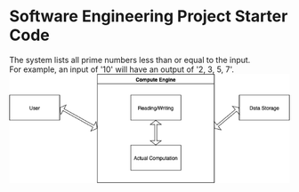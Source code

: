 # Software Engineering Project Starter Code

The system lists all prime numbers less than or equal to the input.  
For example, an input of '10' will have an output of '2, 3, 5, 7'.  
![Checkpoint 2 System Diagram](https://github.com/CPS353-Suny-New-Paltz/project-starter-code-npolarski1/blob/main/Checkpoint2Diagram.png?raw=true)
